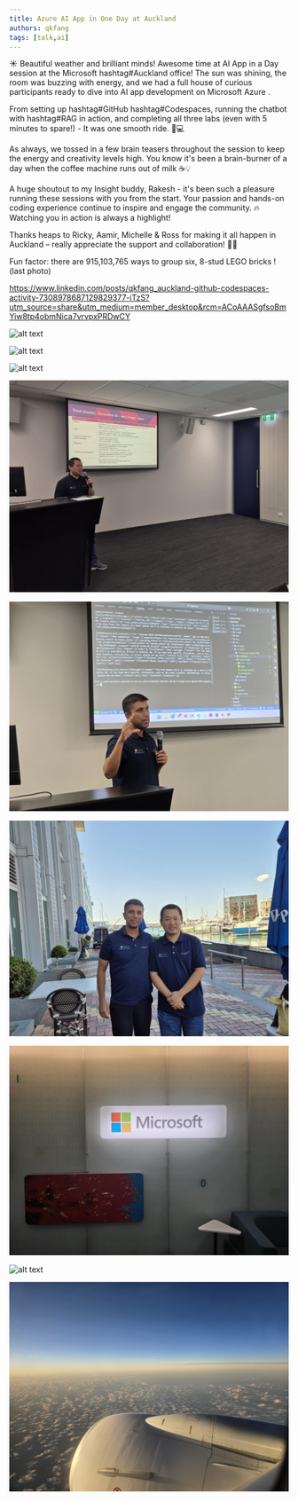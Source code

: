 ```yaml
---
title: Azure AI App in One Day at Auckland
authors: qkfang
tags: [talk,ai]
---
```



☀️ Beautiful weather and brilliant minds! Awesome time at AI App in a Day session at the Microsoft hashtag#Auckland office! The sun was shining, the room was buzzing with energy, and we had a full house of curious participants ready to dive into AI app development on Microsoft Azure .

From setting up hashtag#GitHub hashtag#Codespaces, running the chatbot with hashtag#RAG in action, and completing all three labs (even with 5 minutes to spare!) - It was one smooth ride. 🧠💻

As always, we tossed in a few brain teasers throughout the session to keep the energy and creativity levels high. You know it's been a brain-burner of a day when the coffee machine runs out of milk ☕💡

A huge shoutout to my Insight buddy, Rakesh - it's been such a pleasure running these sessions with you from the start. Your passion and hands-on coding experience continue to inspire and engage the community. 🔥 Watching you in action is always a highlight!

Thanks heaps to Ricky, Aamir, Michelle & Ross for making it all happen in Auckland – really appreciate the support and collaboration! 🙏👏

Fun factor: there are 915,103,765 ways to group six, 8-stud LEGO bricks ! (last photo)

https://www.linkedin.com/posts/qkfang_auckland-github-codespaces-activity-7308978687129829377-iTzS?utm_source=share&utm_medium=member_desktop&rcm=ACoAAASgfsoBmYiw8tp4obmNica7vrvpxPRDwCY


![alt text](images\2025-03-21-azure-ai-app-in-one-day-auckland-1.png)

![alt text](images\2025-03-21-azure-ai-app-in-one-day-auckland-2.png)

![alt text](images\2025-03-21-azure-ai-app-in-one-day-auckland-3.png)

![alt text](images\2025-03-21-azure-ai-app-in-one-day-auckland-4.png)

![alt text](images\2025-03-21-azure-ai-app-in-one-day-auckland-5.png)

![alt text](images\2025-03-21-azure-ai-app-in-one-day-auckland-6.png)

![alt text](images\2025-03-21-azure-ai-app-in-one-day-auckland-7.png)

![alt text](images\2025-03-21-azure-ai-app-in-one-day-auckland-8.png)

![alt text](images\2025-03-21-azure-ai-app-in-one-day-auckland-9.png)

